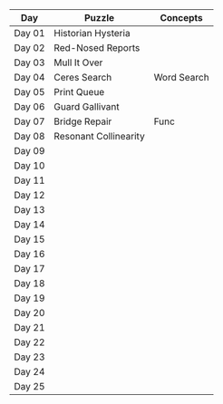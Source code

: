 
| Day  | Puzzle | Concepts  |
| ---- | ------ | --------  |
| Day 01  | Historian Hysteria  |   |
| Day 02  | Red-Nosed Reports  |   |
| Day 03  | Mull It Over  |   |
| Day 04  | Ceres Search  | Word Search  |
| Day 05  | Print Queue  |   |
| Day 06  | Guard Gallivant  |   |
| Day 07  | Bridge Repair  | Func  |
| Day 08  | Resonant Collinearity  |   |
| Day 09  |   |   |
| Day 10  |   |   |
| Day 11  |   |   |
| Day 12  |   |   |
| Day 13  |   |   |
| Day 14  |   |   |
| Day 15  |   |   |
| Day 16  |   |   |
| Day 17  |   |   |
| Day 18  |   |   |
| Day 19  |   |   |
| Day 20  |   |   |
| Day 21  |   |   |
| Day 22  |   |   |
| Day 23  |   |   |
| Day 24  |   |   |
| Day 25  |   |   |
